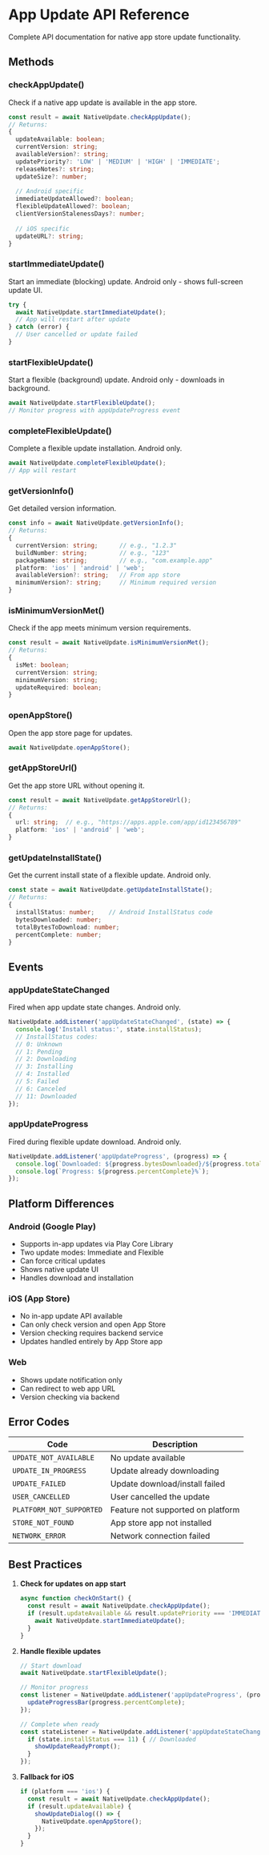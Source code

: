 # App Update API Reference

Complete API documentation for native app store update functionality.

## Methods

### checkAppUpdate()

Check if a native app update is available in the app store.

```typescript
const result = await NativeUpdate.checkAppUpdate();
// Returns:
{
  updateAvailable: boolean;
  currentVersion: string;
  availableVersion?: string;
  updatePriority?: 'LOW' | 'MEDIUM' | 'HIGH' | 'IMMEDIATE';
  releaseNotes?: string;
  updateSize?: number;
  
  // Android specific
  immediateUpdateAllowed?: boolean;
  flexibleUpdateAllowed?: boolean;
  clientVersionStalenessDays?: number;
  
  // iOS specific
  updateURL?: string;
}
```

### startImmediateUpdate()

Start an immediate (blocking) update. Android only - shows full-screen update UI.

```typescript
try {
  await NativeUpdate.startImmediateUpdate();
  // App will restart after update
} catch (error) {
  // User cancelled or update failed
}
```

### startFlexibleUpdate()

Start a flexible (background) update. Android only - downloads in background.

```typescript
await NativeUpdate.startFlexibleUpdate();
// Monitor progress with appUpdateProgress event
```

### completeFlexibleUpdate()

Complete a flexible update installation. Android only.

```typescript
await NativeUpdate.completeFlexibleUpdate();
// App will restart
```

### getVersionInfo()

Get detailed version information.

```typescript
const info = await NativeUpdate.getVersionInfo();
// Returns:
{
  currentVersion: string;      // e.g., "1.2.3"
  buildNumber: string;         // e.g., "123"
  packageName: string;         // e.g., "com.example.app"
  platform: 'ios' | 'android' | 'web';
  availableVersion?: string;   // From app store
  minimumVersion?: string;     // Minimum required version
}
```

### isMinimumVersionMet()

Check if the app meets minimum version requirements.

```typescript
const result = await NativeUpdate.isMinimumVersionMet();
// Returns:
{
  isMet: boolean;
  currentVersion: string;
  minimumVersion: string;
  updateRequired: boolean;
}
```

### openAppStore()

Open the app store page for updates.

```typescript
await NativeUpdate.openAppStore();
```

### getAppStoreUrl()

Get the app store URL without opening it.

```typescript
const result = await NativeUpdate.getAppStoreUrl();
// Returns:
{
  url: string;  // e.g., "https://apps.apple.com/app/id123456789"
  platform: 'ios' | 'android' | 'web';
}
```

### getUpdateInstallState()

Get the current install state of a flexible update. Android only.

```typescript
const state = await NativeUpdate.getUpdateInstallState();
// Returns:
{
  installStatus: number;    // Android InstallStatus code
  bytesDownloaded: number;
  totalBytesToDownload: number;
  percentComplete: number;
}
```

## Events

### appUpdateStateChanged

Fired when app update state changes. Android only.

```typescript
NativeUpdate.addListener('appUpdateStateChanged', (state) => {
  console.log('Install status:', state.installStatus);
  // InstallStatus codes:
  // 0: Unknown
  // 1: Pending
  // 2: Downloading
  // 3: Installing
  // 4: Installed
  // 5: Failed
  // 6: Canceled
  // 11: Downloaded
});
```

### appUpdateProgress

Fired during flexible update download. Android only.

```typescript
NativeUpdate.addListener('appUpdateProgress', (progress) => {
  console.log(`Downloaded: ${progress.bytesDownloaded}/${progress.totalBytesToDownload}`);
  console.log(`Progress: ${progress.percentComplete}%`);
});
```

## Platform Differences

### Android (Google Play)

- Supports in-app updates via Play Core Library
- Two update modes: Immediate and Flexible
- Can force critical updates
- Shows native update UI
- Handles download and installation

### iOS (App Store)

- No in-app update API available
- Can only check version and open App Store
- Version checking requires backend service
- Updates handled entirely by App Store app

### Web

- Shows update notification only
- Can redirect to web app URL
- Version checking via backend

## Error Codes

| Code | Description |
|------|-------------|
| `UPDATE_NOT_AVAILABLE` | No update available |
| `UPDATE_IN_PROGRESS` | Update already downloading |
| `UPDATE_FAILED` | Update download/install failed |
| `USER_CANCELLED` | User cancelled the update |
| `PLATFORM_NOT_SUPPORTED` | Feature not supported on platform |
| `STORE_NOT_FOUND` | App store app not installed |
| `NETWORK_ERROR` | Network connection failed |

## Best Practices

1. **Check for updates on app start**
   ```typescript
   async function checkOnStart() {
     const result = await NativeUpdate.checkAppUpdate();
     if (result.updateAvailable && result.updatePriority === 'IMMEDIATE') {
       await NativeUpdate.startImmediateUpdate();
     }
   }
   ```

2. **Handle flexible updates**
   ```typescript
   // Start download
   await NativeUpdate.startFlexibleUpdate();
   
   // Monitor progress
   const listener = NativeUpdate.addListener('appUpdateProgress', (progress) => {
     updateProgressBar(progress.percentComplete);
   });
   
   // Complete when ready
   const stateListener = NativeUpdate.addListener('appUpdateStateChanged', (state) => {
     if (state.installStatus === 11) { // Downloaded
       showUpdateReadyPrompt();
     }
   });
   ```

3. **Fallback for iOS**
   ```typescript
   if (platform === 'ios') {
     const result = await NativeUpdate.checkAppUpdate();
     if (result.updateAvailable) {
       showUpdateDialog(() => {
         NativeUpdate.openAppStore();
       });
     }
   }
   ```